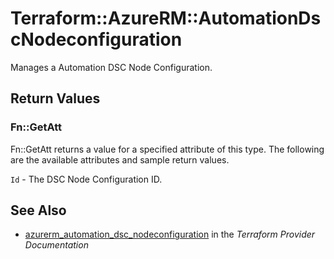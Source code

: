 # Terraform::AzureRM::AutomationDscNodeconfiguration

Manages a Automation DSC Node Configuration.

## Return Values

### Fn::GetAtt

Fn::GetAtt returns a value for a specified attribute of this type. The following are the available attributes and sample return values.

`Id` - The DSC Node Configuration ID.

## See Also

* [azurerm_automation_dsc_nodeconfiguration](https://www.terraform.io/docs/providers/azurerm/r/automation_dsc_nodeconfiguration.html) in the _Terraform Provider Documentation_